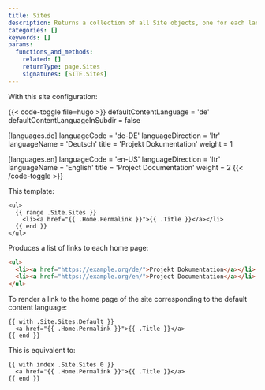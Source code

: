 ```yaml
---
title: Sites
description: Returns a collection of all Site objects, one for each language, ordered by default content language then by language weight.
categories: []
keywords: []
params:
  functions_and_methods:
    related: []
    returnType: page.Sites
    signatures: [SITE.Sites]
---
```


With this site configuration:

{{< code-toggle file=hugo >}}
defaultContentLanguage = 'de'
defaultContentLanguageInSubdir = false

[languages.de]
languageCode = 'de-DE'
languageDirection = 'ltr'
languageName = 'Deutsch'
title = 'Projekt Dokumentation'
weight = 1

[languages.en]
languageCode = 'en-US'
languageDirection = 'ltr'
languageName = 'English'
title = 'Project Documentation'
weight = 2
{{< /code-toggle >}}

This template:

```go-html-template
<ul>
  {{ range .Site.Sites }}
    <li><a href="{{ .Home.Permalink }}">{{ .Title }}</a></li>
  {{ end }}
</ul>
```

Produces a list of links to each home page:

```html
<ul>
  <li><a href="https://example.org/de/">Projekt Dokumentation</a></li>
  <li><a href="https://example.org/en/">Project Documentation</a></li>
</ul>
```

To render a link to the home page of the site corresponding to the default content language:

```go-html-template
{{ with .Site.Sites.Default }}
  <a href="{{ .Home.Permalink }}">{{ .Title }}</a>
{{ end }}
```

This is equivalent to:

```go-html-template
{{ with index .Site.Sites 0 }}
  <a href="{{ .Home.Permalink }}">{{ .Title }}</a>
{{ end }}
```
